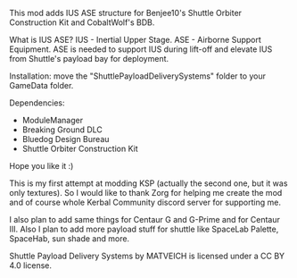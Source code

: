 This mod adds IUS ASE structure for Benjee10's Shuttle Orbiter Construction Kit and CobaltWolf's BDB.

What is IUS ASE? 
IUS - Inertial Upper Stage. 
ASE - Airborne Support Equipment. 
ASE is needed to support IUS during lift-off and elevate IUS from Shuttle's payload bay for deployment. 

Installation: move the "ShuttlePayloadDeliverySystems" folder to your GameData folder.

Dependencies:
- ModuleManager
- Breaking Ground DLC
- Bluedog Design Bureau
- Shuttle Orbiter Construction Kit


Hope you like it :)

This is my first attempt at modding KSP (actually the second one, but it was only textures). So I would like to thank Zorg for helping me create the mod and of course whole Kerbal Community discord server for supporting me.

I also plan to add same things for Centaur G and G-Prime and for Centaur III. Also I plan to add more payload stuff for shuttle like SpaceLab Palette, SpaceHab, sun shade and more.

Shuttle Payload Delivery Systems by MATVEICH is licensed under a CC BY 4.0 license.
